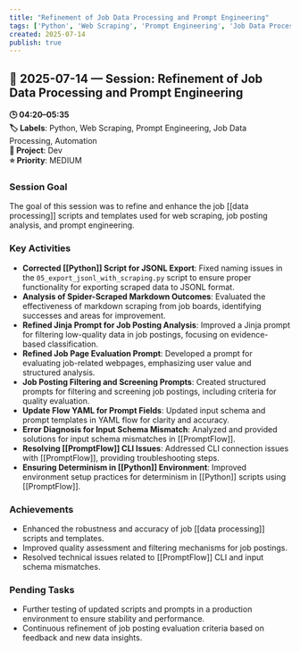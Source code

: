 ```yaml
---
title: "Refinement of Job Data Processing and Prompt Engineering"
tags: ['Python', 'Web Scraping', 'Prompt Engineering', 'Job Data Processing', 'Automation']
created: 2025-07-14
publish: true
---
```


## 📅 2025-07-14 — Session: Refinement of Job Data Processing and Prompt Engineering

**🕒 04:20–05:35**  
**🏷️ Labels**: Python, Web Scraping, Prompt Engineering, Job Data Processing, Automation  
**📂 Project**: Dev  
**⭐ Priority**: MEDIUM  


### Session Goal
The goal of this session was to refine and enhance the job [[data processing]] scripts and templates used for web scraping, job posting analysis, and prompt engineering.

### Key Activities
- **Corrected [[Python]] Script for JSONL Export**: Fixed naming issues in the `05_export_jsonl_with_scraping.py` script to ensure proper functionality for exporting scraped data to JSONL format.
- **Analysis of Spider-Scraped Markdown Outcomes**: Evaluated the effectiveness of markdown scraping from job boards, identifying successes and areas for improvement.
- **Refined Jinja Prompt for Job Posting Analysis**: Improved a Jinja prompt for filtering low-quality data in job postings, focusing on evidence-based classification.
- **Refined Job Page Evaluation Prompt**: Developed a prompt for evaluating job-related webpages, emphasizing user value and structured analysis.
- **Job Posting Filtering and Screening Prompts**: Created structured prompts for filtering and screening job postings, including criteria for quality evaluation.
- **Update Flow YAML for Prompt Fields**: Updated input schema and prompt templates in YAML flow for clarity and accuracy.
- **Error Diagnosis for Input Schema Mismatch**: Analyzed and provided solutions for input schema mismatches in [[PromptFlow]].
- **Resolving [[PromptFlow]] CLI Issues**: Addressed CLI connection issues with [[PromptFlow]], providing troubleshooting steps.
- **Ensuring Determinism in [[Python]] Environment**: Improved environment setup practices for determinism in [[Python]] scripts using [[PromptFlow]].

### Achievements
- Enhanced the robustness and accuracy of job [[data processing]] scripts and templates.
- Improved quality assessment and filtering mechanisms for job postings.
- Resolved technical issues related to [[PromptFlow]] CLI and input schema mismatches.

### Pending Tasks
- Further testing of updated scripts and prompts in a production environment to ensure stability and performance.
- Continuous refinement of job posting evaluation criteria based on feedback and new data insights.
